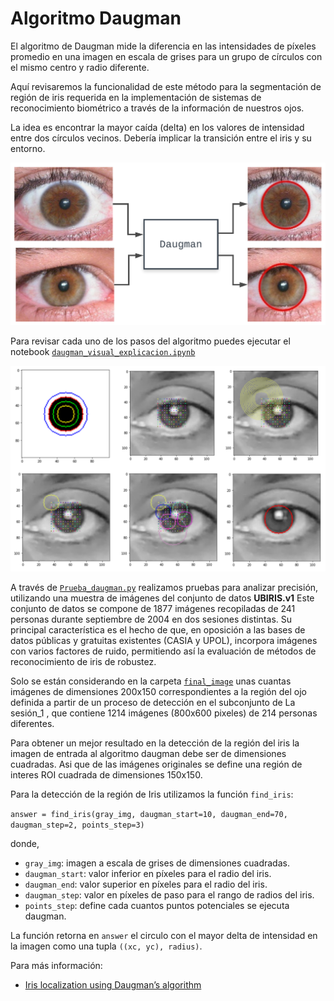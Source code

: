 # Algoritmo Daugman

El algoritmo de Daugman mide la diferencia en las intensidades de píxeles promedio en una imagen en escala de grises para un grupo de círculos con el mismo centro y radio diferente.

Aquí revisaremos la funcionalidad de este método para la segmentación de región de iris requerida en la implementación de sistemas de reconocimiento biométrico a través de la información de nuestros ojos.

La idea es encontrar la mayor caída (delta) en los valores de intensidad entre dos círculos vecinos. Debería implicar la transición entre el iris y su entorno.

<img src="https://github.com/carlosjulioph/Algoritmo-de-Daugman/blob/main/images_readme/1.png" width="700">

Para revisar cada uno de los pasos del algoritmo puedes ejecutar el notebook <u>`daugman_visual_explicacion.ipynb`</u> 

<img src="https://github.com/carlosjulioph/Algoritmo-de-Daugman/blob/main/images_readme/2.png" width="700">

A través de <u>`Prueba_daugman.py`</u>  realizamos pruebas para analizar precisión,  utilizando una muestra de imágenes del conjunto de datos  **UBIRIS.v1** Este conjunto de datos se compone de 1877 imágenes recopiladas de 241 personas durante septiembre de 2004 en dos sesiones distintas. Su principal característica es el hecho de que, en oposición a las bases de datos públicas y gratuitas existentes (CASIA y UPOL), incorpora imágenes con varios factores de ruido, permitiendo así la evaluación de métodos de reconocimiento de iris de robustez.

Solo se están considerando en la carpeta  <u>`final_image`</u> unas cuantas imágenes de dimensiones 200x150 correspondientes a la región del ojo definida a partir de un proceso de detección en el subconjunto de La sesión_1 , que contiene 1214 imágenes (800x600 pixeles) de 214 personas  diferentes. 

Para obtener un mejor resultado en la detección de la región del iris la imagen de entrada al algoritmo daugman debe ser de dimensiones cuadradas. Asi que de las imágenes originales se define una región de interes ROI cuadrada de dimensiones 150x150.

Para la detección de la región de Iris utilizamos la función `find_iris`:

`answer = find_iris(gray_img, daugman_start=10, daugman_end=70, daugman_step=2, points_step=3)`

donde,

- `gray_img`: imagen a escala de grises de dimensiones cuadradas.
- `daugman_start`: valor inferior en píxeles para el radio del iris.
- `daugman_end`: valor superior en píxeles para el radio del iris.
- `daugman_step`: valor en píxeles de paso para el rango de radios del iris.
- `points_step`: define cada cuantos puntos potenciales se ejecuta daugman.

La función retorna en `answer`  el circulo con el mayor delta de intensidad en la imagen como una tupla `((xc, yc), radius)`.

Para más información:
- [Iris localization using Daugman’s algorithm](https://www.diva-portal.org/smash/get/diva2:831173/FULLTEXT01.pdf)
